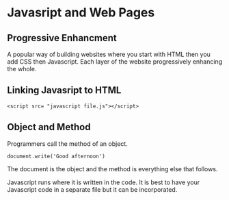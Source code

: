 # Javasript and Web Pages
## Progressive Enhancment
A popular way of building websites where you start with HTML then you add CSS then Javascript. Each layer of the website progressively enhancing the whole.
## Linking Javasript to HTML
``` 
<script src= "javascript file.js"></script>
```
## Object and Method
Programmers call the method of an object.
```
document.write('Good afternoon')
```
The document is the object and the method is everything else that follows.

Javascript runs where it is written in the code. It is best to have your Javascript code in a separate file but it can be incorporated. 